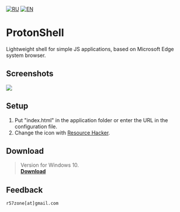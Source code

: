 [![RU](https://user-images.githubusercontent.com/9499881/27683795-5b0fbac6-5cd8-11e7-929c-057833e01fb1.png)](https://github.com/r57zone/ProtonShell/blob/master/README.md) 
[![EN](https://user-images.githubusercontent.com/9499881/33184537-7be87e86-d096-11e7-89bb-f3286f752bc6.png)](https://github.com/r57zone/ProtonShell/blob/master/README.EN.md) 
# ProtonShell
Lightweight shell for simple JS applications, based on Microsoft Edge system browser.

## Screenshots
![](https://user-images.githubusercontent.com/9499881/143234939-85b0364c-e7e6-4940-965e-f6490017b065.png)

## Setup
1. Put "index.html" in the application folder or enter the URL in the configuration file.
2. Change the icon with [Resource Hacker](http://www.angusj.com/resourcehacker/).

## Download
>Version for Windows 10.<br>
**[Download](https://github.com/r57zone/ProtonShell/releases)**

## Feedback
`r57zone[at]gmail.com`